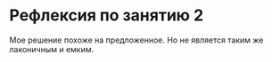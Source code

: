 # Рефлексия по занятию 2

Мое решение похоже на предложенное. Но не является таким же лаконичным и емким.